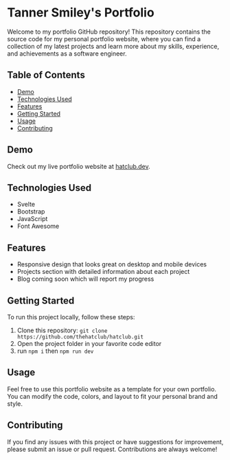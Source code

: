 # Tanner Smiley's Portfolio

Welcome to my portfolio GitHub repository! This repository contains the source code for my personal portfolio website, where you can find a collection of my latest projects and learn more about my skills, experience, and achievements as a software engineer.

## Table of Contents

- [Demo](#demo)
- [Technologies Used](#technologies-used)
- [Features](#features)
- [Getting Started](#getting-started)
- [Usage](#usage)
- [Contributing](#contributing)

## Demo

Check out my live portfolio website at [hatclub.dev](https://www.hatclub.dev).

## Technologies Used

- Svelte
- Bootstrap
- JavaScript
- Font Awesome

## Features

- Responsive design that looks great on desktop and mobile devices
- Projects section with detailed information about each project
- Blog coming soon which will report my progress

## Getting Started

To run this project locally, follow these steps:

1. Clone this repository: `git clone https://github.com/thehatclub/hatclub.git`
2. Open the project folder in your favorite code editor
3. run `npm i` then `npm run dev`

## Usage

Feel free to use this portfolio website as a template for your own portfolio. You can modify the code, colors, and layout to fit your personal brand and style.

## Contributing

If you find any issues with this project or have suggestions for improvement, please submit an issue or pull request. Contributions are always welcome!
